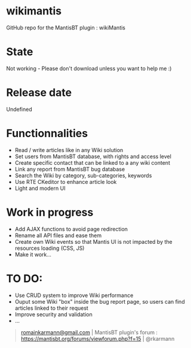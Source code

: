 # wikimantis
GitHub repo for the MantisBT plugin : wikiMantis

# State
Not working - Please don't download unless you want to help me :) 

# Release date 
Undefined

# Functionnalities
- Read / write articles like in any Wiki solution
- Set users from MantisBT database, with rights and access level
- Create specific contact that can be linked to a any wiki content 
- Link any report from MantisBT bug database
- Search the Wiki by category, sub-categories, keywords
- Use RTE CKeditor to enhance article look
- Light and modern UI

# Work in progress
- Add AJAX functions to avoid page redirection
- Rename all API files and ease them
- Create own Wiki events so that Mantis UI is not impacted by the resources loading (CSS, JS)
- Make it work...

# TO DO:
- Use CRUD system to improve Wiki performance
- Ouput some Wiki "box" inside the bug report page, so users can find articles linked to their request
- Improve security and validation
- ...

> romainkarmann@gmail.com | MantisBT plugin's forum : https://mantisbt.org/forums/viewforum.php?f=15 | @rkarmann
